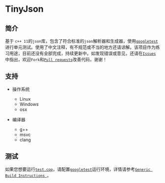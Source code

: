 # TinyJson



## 简介

基于 `c++ 11`的`json`库，包含了符合标准的`json`解析器和生成器，使用[`googletest`](https://github.com/google/googletest)进行单元测试。使用了中文注释，有不规范或不当的地方还请谅解。该项目作为练习用途，目前还没有全部完成，持续更新中。如发现错误或意见，还请在[`Issues`](https://github.com/CnLzh/TinyJson/issues)中指出，欢迎`Fork`和[`Pull requests`](https://github.com/CnLzh/TinyJson/pulls)改善代码，谢谢！



## 支持

* 操作系统
  * Linux
  * Windows
  * osx

* 编译器
  * g++
  * msvc
  * clang



## 测试

如果您想要运行[`test.cpp`](https://github.com/CnLzh/TinyJson/TinyJson/test.cpp)，请配置[`googletest`](https://github.com/google/googletest)运行环境，详情请参考[`Generic Build Instructions `](https://github.com/google/googletest/blob/master/googletest/README.md)。